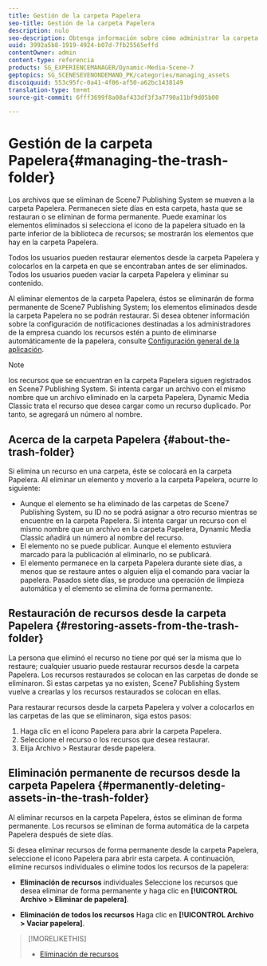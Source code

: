 ```yaml
---
title: Gestión de la carpeta Papelera
seo-title: Gestión de la carpeta Papelera
description: nulo
seo-description: Obtenga información sobre cómo administrar la carpeta Papelera.
uuid: 3992a5b8-1919-4924-b07d-7fb25565effd
contentOwner: admin
content-type: referencia
products: SG_EXPERIENCEMANAGER/Dynamic-Media-Scene-7
geptopics: SG_SCENESEVENONDEMAND_PK/categories/managing_assets
discoiquuid: 553c95fc-0a41-4f06-af50-a62bc1438149
translation-type: tm+mt
source-git-commit: 6fff3699f8a08af433df3f3a7790a11bf9d05b00

---
```



# Gestión de la carpeta Papelera{#managing-the-trash-folder}

Los archivos que se eliminan de Scene7 Publishing System se mueven a la carpeta Papelera. Permanecen siete días en esta carpeta, hasta que se restauran o se eliminan de forma permanente. Puede examinar los elementos eliminados si selecciona el icono de la papelera  situado en la parte inferior de la biblioteca de recursos; se mostrarán los elementos que hay en la carpeta Papelera.

Todos los usuarios pueden restaurar elementos desde la carpeta Papelera y colocarlos en la carpeta en que se encontraban antes de ser eliminados. Todos los usuarios pueden vaciar la carpeta Papelera y eliminar su contenido.

Al eliminar elementos de la carpeta Papelera, éstos se eliminarán de forma permanente de Scene7 Publishing System; los elementos eliminados desde la carpeta Papelera no se podrán restaurar. Si desea obtener información sobre la configuración de notificaciones destinadas a los administradores de la empresa cuando los recursos estén a punto de eliminarse automáticamente de la papelera, consulte [Configuración general de la aplicación](application-setup.md#general_settings).

>[!NOTE]
>
>los recursos que se encuentran en la carpeta Papelera siguen registrados en Scene7 Publishing System. Si intenta cargar un archivo con el mismo nombre que un archivo eliminado en la carpeta Papelera, Dynamic Media Classic trata el recurso que desea cargar como un recurso duplicado. Por tanto, se agregará un número al nombre.

## Acerca de la carpeta Papelera {#about-the-trash-folder}

Si elimina un recurso en una carpeta, éste se colocará en la carpeta Papelera. Al eliminar un elemento y moverlo a la carpeta Papelera, ocurre lo siguiente:

* Aunque el elemento se ha eliminado de las carpetas de Scene7 Publishing System, su ID no se podrá asignar a otro recurso mientras se encuentre en la carpeta Papelera. Si intenta cargar un recurso con el mismo nombre que un archivo en la carpeta Papelera, Dynamic Media Classic añadirá un número al nombre del recurso.
* El elemento no se puede publicar. Aunque el elemento estuviera marcado para la publicación al eliminarlo, no se publicará.
* El elemento permanece en la carpeta Papelera durante siete días, a menos que se restaure antes o alguien elija el comando para vaciar la papelera. Pasados siete días, se produce una operación de limpieza automática y el elemento se elimina de forma permanente.

## Restauración de recursos desde la carpeta Papelera {#restoring-assets-from-the-trash-folder}

La persona que eliminó el recurso no tiene por qué ser la misma que lo restaure; cualquier usuario puede restaurar recursos desde la carpeta Papelera. Los recursos restaurados se colocan en las carpetas de donde se eliminaron. Si estas carpetas ya no existen, Scene7 Publishing System vuelve a crearlas y los recursos restaurados se colocan en ellas.

Para restaurar recursos desde la carpeta Papelera y volver a colocarlos en las carpetas de las que se eliminaron, siga estos pasos:

1. Haga clic en el icono Papelera para abrir la carpeta Papelera.
1. Seleccione el recurso o los recursos que desea restaurar.
1. Elija Archivo &gt; Restaurar desde papelera.

## Eliminación permanente de recursos desde la carpeta Papelera {#permanently-deleting-assets-in-the-trash-folder}

Al eliminar recursos en la carpeta Papelera, éstos se eliminan de forma permanente. Los recursos se eliminan de forma automática de la carpeta Papelera después de siete días.

Si desea eliminar recursos de forma permanente desde la carpeta Papelera, seleccione el icono Papelera  para abrir esta carpeta. A continuación, elimine recursos individuales o elimine todos los recursos de la papelera:

* **Eliminación de recursos** individuales Seleccione los recursos que desea eliminar de forma permanente y haga clic en **[!UICONTROL Archivo &gt; Eliminar de papelera]**.

* **Eliminación de todos los recursos** Haga clic en **[!UICONTROL Archivo &gt; Vaciar papelera]**.

>[!MORELIKETHIS]
>
>* [Eliminación de recursos](moving-renaming-deleting-assets.md#delete_assets)


